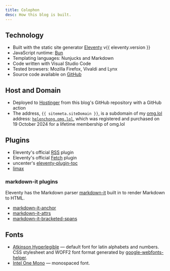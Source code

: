 ```yaml
---
title: Colophon
desc: How this blog is built.
---
```


## Technology
* Built with the static site generator [Eleventy](https://www.11ty.dev/) v{{ eleventy.version }}
* JavaScript runtime: [Bun](https://bun.sh)
* Templating languages: Nunjucks and Markdown
* Code written with Visual Studio Code
* Tested browsers: Mozilla Firefox, Vivaldi and Lynx
* Source code available on [GitHub](https://github.com/helenclx/helenchong-blog)

## Host and Domain
* Deployed to [Hostinger](https://www.hostinger.my/) from this blog's GitHub repository with a GitHub action
* The address, `{{ sitemeta.siteDomain }}`, is a subdomain of my [omg.lol](https://home.omg.lol/) address: [`helenchong.omg.lol`](https://helenchong.omg.lol/), which was registered and purchased on 19 October 2024 for a lifetime membership of omg.lol

## Plugins
* Eleventy's official [RSS](https://www.11ty.dev/docs/plugins/rss/) plugin
* Eleventy's official [Fetch](https://www.11ty.dev/docs/plugins/fetch/) plugin
* uncenter's [eleventy-plugin-toc](https://www.npmjs.com/package/@uncenter/eleventy-plugin-toc)
* [limax](https://www.npmjs.com/package/limax)

### markdown-it plugins
Eleventy has the Markdown parser [markdown-it](https://www.npmjs.com/package/markdown-it) built in to render Markdown to HTML.
* [markdown-it-anchor](https://www.npmjs.com/package/markdown-it-anchor)
* [markdown-it-attrs](https://www.npmjs.com/package/markdown-it-attrs)
* [markdown-it-bracketed-spans](https://www.npmjs.com/package/markdown-it-bracketed-spans)

## Fonts
* [Atkinson Hyperlegible](https://www.brailleinstitute.org/freefont/) — default font for latin alphabets and numbers. CSS stylesheet and WOFF2 font format generated by [google-webfonts-helper](https://gwfh.mranftl.com/fonts).
* [Intel One Mono](https://www.intel.com/content/www/us/en/company-overview/one-monospace-font.html) — monospaced font.